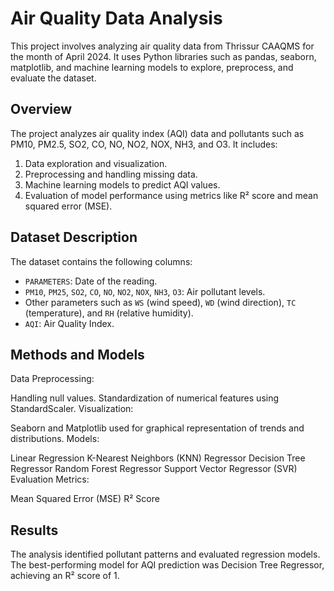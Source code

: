 
# Air Quality Data Analysis  

This project involves analyzing air quality data from Thrissur CAAQMS for the month of April 2024. It uses Python libraries such as pandas, seaborn, matplotlib, and machine learning models to explore, preprocess, and evaluate the dataset.  

## Overview  
The project analyzes air quality index (AQI) data and pollutants such as PM10, PM2.5, SO2, CO, NO, NO2, NOX, NH3, and O3. It includes:  
1. Data exploration and visualization.  
2. Preprocessing and handling missing data.  
3. Machine learning models to predict AQI values.  
4. Evaluation of model performance using metrics like R² score and mean squared error (MSE).  

## Dataset Description  
The dataset contains the following columns:  
- `PARAMETERS`: Date of the reading.  
- `PM10`, `PM25`, `SO2`, `CO`, `NO`, `NO2`, `NOX`, `NH3`, `O3`: Air pollutant levels.  
- Other parameters such as `WS` (wind speed), `WD` (wind direction), `TC` (temperature), and `RH` (relative humidity).  
- `AQI`: Air Quality Index.  

## Methods and Models
Data Preprocessing:

Handling null values.
Standardization of numerical features using StandardScaler.
Visualization:

Seaborn and Matplotlib used for graphical representation of trends and distributions.
Models:

Linear Regression
K-Nearest Neighbors (KNN) Regressor
Decision Tree Regressor
Random Forest Regressor
Support Vector Regressor (SVR)
Evaluation Metrics:

Mean Squared Error (MSE)
R² Score
## Results
The analysis identified pollutant patterns and evaluated regression models. The best-performing model for AQI prediction was Decision Tree Regressor, achieving an R² score of 1.
